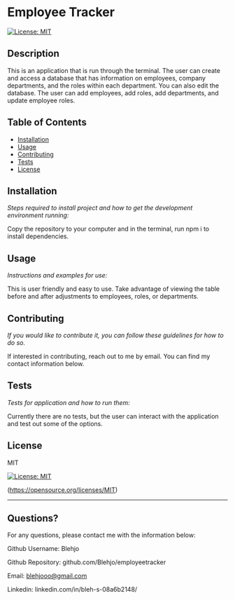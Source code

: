 # Employee Tracker
  [![License: MIT](https://img.shields.io/badge/License-MIT-yellow.svg)](https://opensource.org/licenses/MIT)
  
  
  ## Description 
  
  
  This is an application that is run through the terminal.  The user can create and access a database that has information on employees, company departments, and the roles within each department.  You can also edit the database. The user can add employees, add roles, add departments, and update employee roles.
  ## Table of Contents
  * [Installation](#installation)
  * [Usage](#usage)
  * [Contributing](#contributing)
  * [Tests](#tests)
  * [License](#license)
  
  ## Installation
  
  *Steps required to install project and how to get the development environment running:*
  
  Copy the repository to your computer and in the terminal, run npm i to install dependencies.
  
  ## Usage 
  
  *Instructions and examples for use:*
  
  This is user friendly and easy to use.  Take advantage of viewing the table before and after adjustments to employees, roles, or departments.
  
  ## Contributing
  
  *If you would like to contribute it, you can follow these guidelines for how to do so.*
  
  If interested in contributing, reach out to me by email. You can find my contact information below.
  
  ## Tests
  
  *Tests for application and how to run them:*
  
  Currently there are no tests, but the user can interact with the application and test out some of the options.
  
  ## License
  
  
  MIT

  [![License: MIT](https://img.shields.io/badge/License-MIT-yellow.svg)](https://opensource.org/licenses/MIT)

  (https://opensource.org/licenses/MIT)

  
  ---
  
  ## Questions?
  
  
  For any questions, please contact me with the information below:
  
  
  Github Username: Blehjo

  Github Repository: github.com/Blehjo/employeetracker

  Email: blehjooo@gmail.com

  Linkedin: linkedin.com/in/bleh-s-08a6b2148/

  